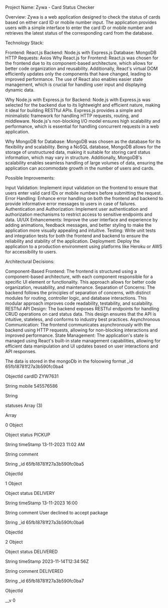 
Project Name: Zywa - Card Status Checker

Overview:
Zywa is a web application designed to check the status of cards based on either card ID or mobile number input. The application provides users with a simple interface to enter the card ID or mobile number and retrieves the latest status of the corresponding card from the database.

Technology Stack:

Frontend: React.js
Backend: Node.js with Express.js
Database: MongoDB
HTTP Requests: Axios
Why React.js for Frontend:
React.js was chosen for the frontend due to its component-based architecture, which allows for better code organization and reusability. Additionally, React's virtual DOM efficiently updates only the components that have changed, leading to improved performance. The use of React also enables easier state management, which is crucial for handling user input and displaying dynamic data.

Why Node.js with Express.js for Backend:
Node.js with Express.js was selected for the backend due to its lightweight and efficient nature, making it ideal for building RESTful APIs. Express.js provides a simple and minimalistic framework for handling HTTP requests, routing, and middleware. Node.js's non-blocking I/O model ensures high scalability and performance, which is essential for handling concurrent requests in a web application.

Why MongoDB for Database:
MongoDB was chosen as the database for its flexibility and scalability. Being a NoSQL database, MongoDB allows for the storage of unstructured data, making it suitable for storing card status information, which may vary in structure. Additionally, MongoDB's scalability enables seamless handling of large volumes of data, ensuring the application can accommodate growth in the number of users and cards.

Possible Improvements:

Input Validation: Implement input validation on the frontend to ensure that users enter valid card IDs or mobile numbers before submitting the request.
Error Handling: Enhance error handling on both the frontend and backend to provide informative error messages to users in case of failures.
Authentication and Authorization: Implement user authentication and authorization mechanisms to restrict access to sensitive endpoints and data.
UI/UX Enhancements: Improve the user interface and experience by adding animations, feedback messages, and better styling to make the application more visually appealing and intuitive.
Testing: Write unit tests and integration tests for both the frontend and backend to ensure the reliability and stability of the application.
Deployment: Deploy the application to a production environment using platforms like Heroku or AWS for accessibility to users.

Architectural Decisions:

Component-Based Frontend: The frontend is structured using a component-based architecture, with each component responsible for a specific UI element or functionality. This approach allows for better code organization, reusability, and maintenance.
Separation of Concerns: The backend follows the principles of separation of concerns, with distinct modules for routing, controller logic, and database interactions. This modular approach improves code readability, testability, and scalability.
RESTful API Design: The backend exposes RESTful endpoints for handling CRUD operations on card status data. This design ensures that the API is intuitive, stateless, and conforms to industry best practices.
Asynchronous Communication: The frontend communicates asynchronously with the backend using HTTP requests, allowing for non-blocking interactions and improved performance.
State Management: The application's state is managed using React's built-in state management capabilities, allowing for efficient data manipulation and UI updates based on user interactions and API responses.


The data is stored in the mongoDb in the foloowing format
_id
65fb18781f27a3b590fc0ba4

ObjectId
cardID
ZYW7631

String
mobile
545576586

String

statuses
Array (3)

Array

0
Object

Object
status
PICKUP

String
timeStamp
13-11-2023 11:02 AM

String
comment

String
_id
65fb18781f27a3b590fc0ba5

ObjectId

1
Object

Object
status
DELIVERY

String
timeStamp
13-11-2023 16:00

String
comment
User declined to accept package

String
_id
65fb18781f27a3b590fc0ba6

ObjectId

2
Object

Object
status
DELIVERED

String
timeStamp
2023-11-14T12:34:56Z

String
comment
DELIVERED

String
_id
65fb18781f27a3b590fc0ba7

ObjectId

__v
0


